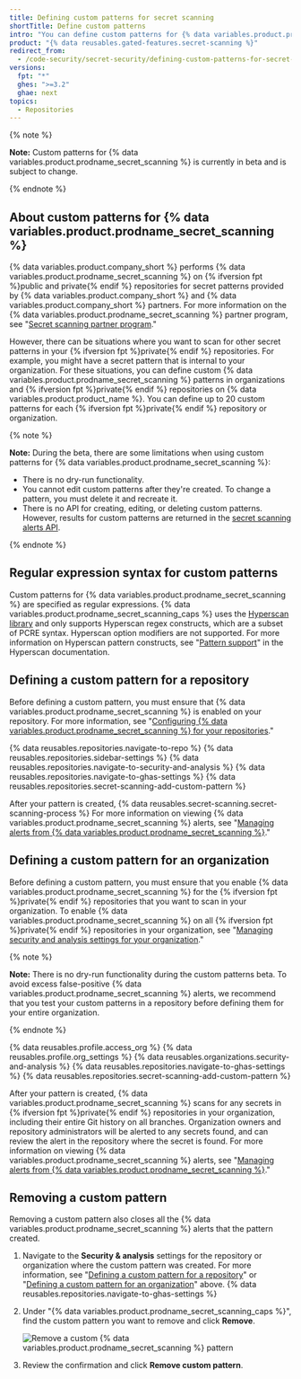 ```yaml
---
title: Defining custom patterns for secret scanning
shortTitle: Define custom patterns
intro: "You can define custom patterns for {% data variables.product.prodname_secret_scanning %} in organizations and private repositories."
product: "{% data reusables.gated-features.secret-scanning %}"
redirect_from:
  - /code-security/secret-security/defining-custom-patterns-for-secret-scanning
versions:
  fpt: "*"
  ghes: ">=3.2"
  ghae: next
topics:
  - Repositories
---
```


{% note %}

**Note:** Custom patterns for {% data variables.product.prodname_secret_scanning %} is currently in beta and is subject to change.

{% endnote %}

## About custom patterns for {% data variables.product.prodname_secret_scanning %}

{% data variables.product.company_short %} performs {% data variables.product.prodname_secret_scanning %} on {% ifversion fpt %}public and private{% endif %} repositories for secret patterns provided by {% data variables.product.company_short %} and {% data variables.product.company_short %} partners. For more information on the {% data variables.product.prodname_secret_scanning %} partner program, see "<a href="/developers/overview/secret-scanning-partner-program" class="dotcom-only">Secret scanning partner program</a>."

However, there can be situations where you want to scan for other secret patterns in your {% ifversion fpt %}private{% endif %} repositories. For example, you might have a secret pattern that is internal to your organization. For these situations, you can define custom {% data variables.product.prodname_secret_scanning %} patterns in organizations and {% ifversion fpt %}private{% endif %} repositories on {% data variables.product.product_name %}. You can define up to 20 custom patterns for each {% ifversion fpt %}private{% endif %} repository or organization.

{% note %}

**Note:** During the beta, there are some limitations when using custom patterns for {% data variables.product.prodname_secret_scanning %}:

- There is no dry-run functionality.
- You cannot edit custom patterns after they're created. To change a pattern, you must delete it and recreate it.
- There is no API for creating, editing, or deleting custom patterns. However, results for custom patterns are returned in the [secret scanning alerts API](/rest/reference/secret-scanning).

{% endnote %}

## Regular expression syntax for custom patterns

Custom patterns for {% data variables.product.prodname_secret_scanning %} are specified as regular expressions. {% data variables.product.prodname_secret_scanning_caps %} uses the [Hyperscan library](https://github.com/intel/hyperscan) and only supports Hyperscan regex constructs, which are a subset of PCRE syntax. Hyperscan option modifiers are not supported. For more information on Hyperscan pattern constructs, see "[Pattern support](http://intel.github.io/hyperscan/dev-reference/compilation.html#pattern-support)" in the Hyperscan documentation.

## Defining a custom pattern for a repository

Before defining a custom pattern, you must ensure that {% data variables.product.prodname_secret_scanning %} is enabled on your repository. For more information, see "[Configuring {% data variables.product.prodname_secret_scanning %} for your repositories](/code-security/secret-security/configuring-secret-scanning-for-your-repositories)."

{% data reusables.repositories.navigate-to-repo %}
{% data reusables.repositories.sidebar-settings %}
{% data reusables.repositories.navigate-to-security-and-analysis %}
{% data reusables.repositories.navigate-to-ghas-settings %}
{% data reusables.repositories.secret-scanning-add-custom-pattern %}

After your pattern is created, {% data reusables.secret-scanning.secret-scanning-process %} For more information on viewing {% data variables.product.prodname_secret_scanning %} alerts, see "[Managing alerts from {% data variables.product.prodname_secret_scanning %}](/code-security/secret-security/managing-alerts-from-secret-scanning)."

## Defining a custom pattern for an organization

Before defining a custom pattern, you must ensure that you enable {% data variables.product.prodname_secret_scanning %} for the {% ifversion fpt %}private{% endif %} repositories that you want to scan in your organization. To enable {% data variables.product.prodname_secret_scanning %} on all {% ifversion fpt %}private{% endif %} repositories in your organization, see "[Managing security and analysis settings for your organization](/organizations/keeping-your-organization-secure/managing-security-and-analysis-settings-for-your-organization)."

{% note %}

**Note:** There is no dry-run functionality during the custom patterns beta. To avoid excess false-positive {% data variables.product.prodname_secret_scanning %} alerts, we recommend that you test your custom patterns in a repository before defining them for your entire organization.

{% endnote %}

{% data reusables.profile.access_org %}
{% data reusables.profile.org_settings %}
{% data reusables.organizations.security-and-analysis %}
{% data reusables.repositories.navigate-to-ghas-settings %}
{% data reusables.repositories.secret-scanning-add-custom-pattern %}

After your pattern is created, {% data variables.product.prodname_secret_scanning %} scans for any secrets in {% ifversion fpt %}private{% endif %} repositories in your organization, including their entire Git history on all branches. Organization owners and repository administrators will be alerted to any secrets found, and can review the alert in the repository where the secret is found. For more information on viewing {% data variables.product.prodname_secret_scanning %} alerts, see "[Managing alerts from {% data variables.product.prodname_secret_scanning %}](/code-security/secret-security/managing-alerts-from-secret-scanning)."

## Removing a custom pattern

Removing a custom pattern also closes all the {% data variables.product.prodname_secret_scanning %} alerts that the pattern created.

1. Navigate to the **Security & analysis** settings for the repository or organization where the custom pattern was created. For more information, see "[Defining a custom pattern for a repository](#defining-a-custom-pattern-for-a-repository)" or "[Defining a custom pattern for an organization](#defining-a-custom-pattern-for-an-organization)" above.
   {% data reusables.repositories.navigate-to-ghas-settings %}
1. Under "{% data variables.product.prodname_secret_scanning_caps %}", find the custom pattern you want to remove and click **Remove**.

   ![Remove a custom {% data variables.product.prodname_secret_scanning %}  pattern](/assets/images/help/repository/secret-scanning-remove-custom-pattern.png)

1. Review the confirmation and click **Remove custom pattern**.
